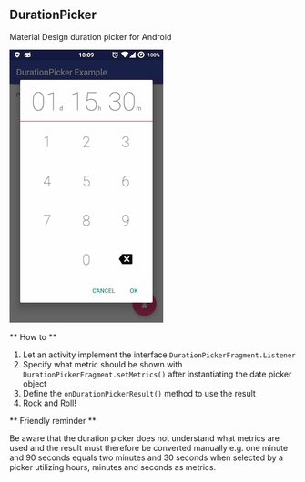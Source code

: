 ## DurationPicker
Material Design duration picker for Android

![alt tag](https://raw.githubusercontent.com/mioh/DurationPicker/master/DurationPicker_Screenshot.png)

** How to **

1. Let an activity implement the interface `DurationPickerFragment.Listener`
2. Specify what metric should be shown with `DurationPickerFragment.setMetrics()` after instantiating the date picker object
3. Define the `onDurationPickerResult()` method to use the result
4. Rock and Roll!

** Friendly reminder **

Be aware that the duration picker does not understand what metrics are used and the result must therefore be converted manually e.g. one minute and 90 seconds equals two minutes and 30 seconds when selected by a picker utilizing hours, minutes and seconds as metrics.
